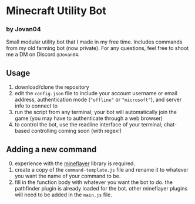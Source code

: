 # Minecraft Utility Bot
### by Jovan04
Small modular utility bot that I made in my free time. Includes commands from my old farming bot (now private). For any questions, feel free to shoot me a DM on Discord `@Jovan04`.

## Usage
1. download/clone the repository
2. edit the `config.json` file to include your account username or email address, authentication mode (`"offline"` or `"microsoft"`), and server info to connect to
3. run the script from any terminal; your bot will automatically join the game (you may have to authenticate through a web browser)
4. to control the bot, use the readline interface of your terminal; chat-based controlling coming soon (with regex!)

## Adding a new command
0. experience with the [mineflayer](https://github.com/PrismarineJS/mineflayer) library is required.
1. create a copy of the `command-template.js` file and rename it to whatever you want the name of your command to be.
2. fill in the function body with whatever you want the bot to do. the pathfinder plugin is already loaded for the bot. other mineflayer plugins will need to be added in the `main.js` file.